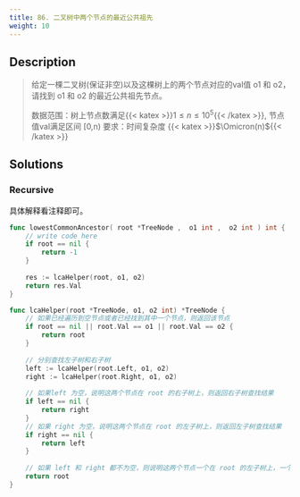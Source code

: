 ```yaml
---
title: 86. 二叉树中两个节点的最近公共祖先
weight: 10
---
```


## Description
> 给定一棵二叉树(保证非空)以及这棵树上的两个节点对应的val值 o1 和 o2，请找到 o1 和 o2 的最近公共祖先节点。
>
> 数据范围：树上节点数满足{{< katex >}}$1 \le n \le 10^5${{< /katex >}}, 节点值val满足区间 [0,n)
> 要求：时间复杂度 {{< katex >}}$\Omicron(n)${{< /katex >}}

## Solutions

### Recursive

具体解释看注释即可。

```go
func lowestCommonAncestor( root *TreeNode ,  o1 int ,  o2 int ) int {
    // write code here
    if root == nil {
        return -1
    }   
    
    res := lcaHelper(root, o1, o2)
    return res.Val
}

func lcaHelper(root *TreeNode, o1, o2 int) *TreeNode {
    // 如果已经遍历到空节点或者已经找到其中一个节点，则返回该节点
    if root == nil || root.Val == o1 || root.Val == o2 {
        return root
    }
    
    // 分别查找左子树和右子树
    left := lcaHelper(root.Left, o1, o2)
    right := lcaHelper(root.Right, o1, o2)
    
    // 如果left 为空，说明这两个节点在 root 的右子树上，则返回右子树查找结果
    if left == nil {
        return right
    }
    // 如果 right 为空，说明这两个节点在 root 的左子树上，则返回左子树查找结果
    if right == nil {
        return left
    }
    
    // 如果 left 和 right 都不为空，则说明这两个节点一个在 root 的左子树上，一个在 root 的右子树上，则返回 root 即可
    return root
}
```

